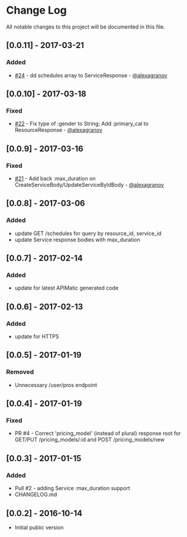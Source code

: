 # Change Log
All notable changes to this project will be documented in this file.

## [0.0.11] - 2017-03-21 ##
### Added
- [#24](https://github.com/gonebusy/gonebusy-php-client/pull/24) - dd schedules array to ServiceResponse - [@alexagranov](https://github.com/alexagranov)

## [0.0.10] - 2017-03-18 ##
### Fixed
- [#22](https://github.com/gonebusy/gonebusy-php-client/pull/22) - Fix type of :gender to String; Add :primary_cal to ResourceResponse - [@alexagranov](https://github.com/alexagranov)

## [0.0.9] - 2017-03-16 ##
### Fixed
- [#21](https://github.com/gonebusy/gonebusy-php-client/pull/21) - Add back :max_duration on CreateServiceBody/UpdateServiceByIdBody - [@alexagranov](https://github.com/alexagranov)

## [0.0.8] - 2017-03-06 ##
### Added
- update GET /schedules for query by resource_id, service_id
- update Service response bodies with max_duration

## [0.0.7] - 2017-02-14 ##
### Added
- update for latest APIMatic generated code

## [0.0.6] - 2017-02-13 ##
### Added
- update for HTTPS

## [0.0.5] - 2017-01-19 ##
### Removed
- Unnecessary /user/pros endpoint

## [0.0.4] - 2017-01-19 ##
### Fixed
- PR #4 - Correct 'pricing_model' (instead of plural) response root for GET/PUT /pricing_models/:id and POST /pricing_models/new

## [0.0.3] - 2017-01-15 ##
### Added
- Pull #2 - adding Service :max_duration support
- CHANGELOG.md

## [0.0.2] - 2016-10-14 ##
- Initial public version
